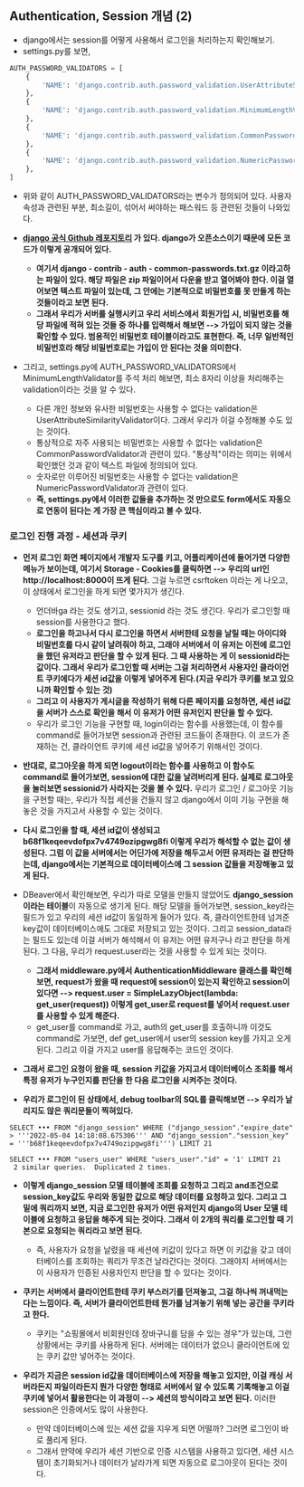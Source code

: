 ## Authentication, Session 개념 (2)
- django에서는 session를 어떻게 사용해서 로그인을 처리하는지 확인해보기.
- settings.py를 보면,

```python
AUTH_PASSWORD_VALIDATORS = [
    {
        'NAME': 'django.contrib.auth.password_validation.UserAttributeSimilarityValidator',
    },
    {
        'NAME': 'django.contrib.auth.password_validation.MinimumLengthValidator',
    },
    {
        'NAME': 'django.contrib.auth.password_validation.CommonPasswordValidator',
    },
    {
        'NAME': 'django.contrib.auth.password_validation.NumericPasswordValidator',
    },
]
```

- 위와 같이 AUTH_PASSWORD_VALIDATORS라는 변수가 정의되어 있다. 사용자 속성과 관련된 부분, 최소길이, 섞어서 써야하는 패스워드 등 관련된 것들이 나와있다.

- **[django 공식 Github 레포지토리](https://github.com/django/django) 가 있다. django가 오픈소스이기 때문에 모든 코드가 이렇게 공개되어 있다.**
  - **여기서 django - contrib - auth - common-passwords.txt.gz 이라고하는 파일이 있다. 해당 파일은 zip 파일이어서 다운을 받고 열어봐야 한다. 이걸 열어보면 텍스트 파일이 있는데, 그 안에는
    기본적으로 비밀번호를 못 만들게 하는 것들이라고 보면 된다.**
  - **그래서 우리가 서버를 실행시키고 우리 서비스에서 회원가입 시, 비밀번호를 해당 파일에 적혀 있는 것들 중 하나를 입력해서 해보면 --> 가입이 되지 않는 것을 확인할 수 있다. 범용적인 비밀번호 테이블이라고도
    표현한다. 즉, 너무 일반적인 비밀번호라 해당 비밀번호로는 가입이 안 된다는 것을 의미한다.**
    
- 그리고, settings.py에 AUTH_PASSWORD_VALIDATORS에서 MinimumLengthValidator를 주석 처리 해보면, 최소 8자리 이상을 처리해주는 validation이라는 것을 알 수 있다.
  - 다른 개인 정보와 유사한 비밀번호는 사용할 수 없다는 validation은 UserAttributeSimilarityValidator이다. 그래서 우리가 이걸 수정해볼 수도 있는 것이다. 
  - 통상적으로 자주 사용되는 비밀번호는 사용할 수 없다는 validation은 CommonPasswordValidator과 관련이 있다. "통상적"이라는 의미는 위에서 확인했던 것과 같이 텍스트 파일에 정의되어 있다.
  - 숫자로만 이루어진 비밀번호는 사용할 수 없다는 validation은 NumericPasswordValidator과 관련이 있다.
  - **즉, settings.py에서 이러한 값들을 추가하는 것 만으로도 form에서도 자동으로 연동이 된다는 게 가장 큰 핵심이라고 볼 수 있다.**


### 로그인 진행 과정 - 세션과 쿠키
- **먼저 로그인 화면 페이지에서 개발자 도구를 키고, 어플리케이션에 들어가면 다양한 메뉴가 보이는데, 여기서 Storage - Cookies를 클릭하면 --> 우리의 url인 http://localhost:8000이 뜨게 된다.** 그걸 누르면 csrftoken 이라는 게 나오고, 이 상태에서 로그인을 하게 되면 몇가지가 생긴다.
  - 언더바ga 라는 것도 생기고, sessionid 라는 것도 생긴다. 우리가 로그인할 때 session를 사용한다고 했다. 
  - **로그인을 하고나서 다시 로그인을 하면서 서버한테 요청을 날릴 때는 아이디와 비밀번호를 다시 같이 날려줘야 하고, 그래야 서버에서 이 유저는 이전에 로그인을 했던 유저라고 판단을 할 수 있게 된다. 그 때 사용하는 게 이 sessionid라는 값이다. 그래서 우리가 로그인할 때 서버는 그걸 처리하면서 사용자인 클라이언트 쿠키에다가 세션 id값을 이렇게 넣어주게 된다.(지금 우리가 쿠키를 보고 있으니까 확인할 수 있는 것)**
  - **그리고 이 사용자가 게시글을 작성하기 위해 다른 페이지를 요청하면, 세션 id값을 서버가 스스로 확인을 해서 이 유저가 어떤 유저인지 판단을 할 수 있다.**
  - 우리가 로그인 기능을 구현할 때, login이라는 함수를 사용했는데, 이 함수를 command로 들어가보면 session과 관련된 코드들이 존재한다. 이 코드가 존재하는 건, 클라이언트 쿠키에 세션 id값을 넣어주기 위해서인 것이다.

- **반대로, 로그아웃을 하게 되면 logout이라는 함수를 사용하고 이 함수도 command로 들어가보면, session에 대한 값을 날려버리게 된다. 실제로 로그아웃을 눌러보면 sessionid가 사라지는 것을 볼 수 있다.** 우리가 로그인 / 로그아웃 기능을 구현할 때는, 우리가 직접 세션을 건들지 않고 django에서 이미 기능 구현을 해놓은 것을 가지고서 사용할 수 있는 것이다. 

- **다시 로그인을 할 때, 세션 id값이 생성되고 b68f1keqeevdofpx7v4749ozipgwg8fi 이렇게 우리가 해석할 수 없는 값이 생성된다. 그럼 이 값을 서버에서는 어딘가에 저장을 해두고서 어떤 유저라는 걸 판단하는데, django에서는 기본적으로 데이터베이스에 그 session 값들을 저장해놓고 있게 된다.**
- DBeaver에서 확인해보면, 우리가 따로 모델을 만들지 않았어도 **django_session이라는 테이블**이 자동으로 생기게 된다. 해당 모델을 들어가보면, session_key라는 필드가 있고 우리의 세션 id값이 동일하게 들어가 있다. 즉, 클라이언트한테 넘겨준 key값이 데이터베이스에도 그대로 저장되고 있는 것이다. 그리고 session_data라는 필드도 있는데 이걸 서버가 해석해서 이 유저는 어떤 유저구나 라고 판단을 하게 된다. 그 다음, 우리가 request.user라는 것을 사용할 수 있게 되는 것이다. 
  - **그래서 middleware.py에서 AuthenticationMiddleware 클래스를 확인해보면, request가 왔을 때 request에 session이 있는지 확인하고 session이 있다면 --> request.user = SimpleLazyObject(lambda: get_user(request)) 이렇게 get_user로 request를 넣어서 request.user를 사용할 수 있게 해준다.**
  - get_user를 command로 가고, auth의 get_user를 호출하니까 이것도 command로 가보면, def get_user에서 user의 session key를 가지고 오게 된다. 그리고 이걸 가지고 user를 응답해주는 코드인 것이다. 

- **그래서 로그인 요청이 왔을 때, session 키값을 가지고서 데이터베이스 조회를 해서 특정 유저가 누구인지를 판단을 한 다음 로그인을 시켜주는 것이다.**

- **우리가 로그인이 된 상태에서, debug toolbar의 SQL를 클릭해보면 --> 우리가 날리지도 않은 쿼리문들이 찍혀있다.**

```terminal
SELECT ••• FROM "django_session" WHERE ("django_session"."expire_date" > '''2022-05-04 14:18:08.675306''' AND "django_session"."session_key" = '''b68f1keqeevdofpx7v4749ozipgwg8fi''') LIMIT 21

SELECT ••• FROM "users_user" WHERE "users_user"."id" = '1' LIMIT 21
 2 similar queries.  Duplicated 2 times.		
```

- **이렇게 django_session 모델 테이블에 조회를 요청하고 그리고 and조건으로 session_key값도 우리와 동일한 값으로 해당 데이터를 요청하고 있다. 그리고 그 밑에 쿼리까지 보면, 지금 로그인한 유저가 어떤 유저인지 django의 User 모델 테이블에 요청하고 응답을 해주게 되는 것이다. 그래서 이 2개의 쿼리를 로그인할 때 기본으로 요청되는 쿼리라고 보면 된다.**
  - 즉, 사용자가 요청을 날렸을 때 세션에 키값이 있다고 하면 이 키값을 갖고 데이터베이스를 조회하는 쿼리가 무조건 날라간다는 것이다. 그래야지 서버에서는 이 사용자가 인증된 사용자인지 판단을 할 수 있다는 것이다. 


- **쿠키는 서버에서 클라이언트한테 쿠키 부스러기를 던져놓고, 그걸 하나씩 꺼내먹는다는 느낌이다. 즉, 서버가 클라이언트한테 뭔가를 남겨놓기 위해 넣는 공간을 쿠키라고 한다.**
  - 쿠키는 "쇼핑몰에서 비회원인데 장바구니를 담을 수 있는 경우"가 있는데, 그런 상황에서는 쿠키를 사용하게 된다. 서버에는 데이터가 없으니 클라이언트에 있는 쿠키 값만 넣어주는 것이다. 

- **우리가 지금은 session id값을 데이터베이스에 저장을 해놓고 있지만, 이걸 캐싱 서버라든지 파일이라든지 뭔가 다양한 형태로 서버에서 알 수 있도록 기록해놓고 이걸 쿠키에 넣어서 활용한다는 이 과정이 --> 세션의 방식이라고 보면 된다.** 이러한 session은 인증에서도 많이 사용한다. 
  - 만약 데이터베이스에 있는 세션 값을 지우게 되면 어떨까? 그러면 로그인이 바로 풀리게 된다. 
  - 그래서 만약에 우리가 세션 기반으로 인증 시스템을 사용하고 있다면, 세션 시스템이 초기화되거나 데이터가 날라가게 되면 자동으로 로그아웃이 된다는 것이다. 





